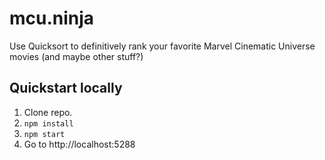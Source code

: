 # mcu.ninja
Use Quicksort to definitively rank your favorite Marvel Cinematic Universe movies (and maybe other stuff?)

## Quickstart locally
1. Clone repo.
2. `npm install`
3. `npm start`
4. Go to http://localhost:5288

